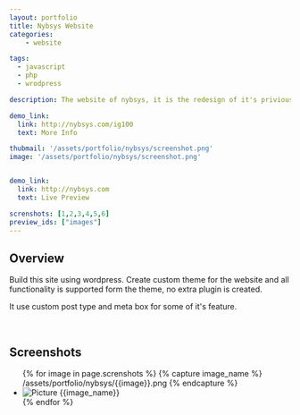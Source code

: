 ```yaml
---
layout: portfolio
title: Nybsys Website
categories: 
    - website

tags: 
  - javascript
  - php
  - wrodpress 

description: The website of nybsys, it is the redesign of it's privious version, with some extra new feature such as events and career section. 

demo_link: 
  link: http://nybsys.com/ig100
  text: More Info

thubmail: '/assets/portfolio/nybsys/screenshot.png'
image: '/assets/portfolio/nybsys/screenshot.png'


demo_link: 
  link: http://nybsys.com
  text: Live Preview

screnshots: [1,2,3,4,5,6]
preview_ids: ["images"]
---
```



## Overview 
Build this site using wordpress. Create custom theme for the website and all functionality is supported form the theme, no extra plugin is created. 

It use custom post type and meta box for some of it's feature. 

<br />

## Screenshots 

<div class="image-viewer">
  <ul id="images" class="unlist">
  {% for image in page.screnshots %}
    {% capture image_name %}
       /assets/portfolio/nybsys/{{image}}.png
    {% endcapture %}
    <li>
      <img loading="lazy" src="{{image_name}}" alt="Picture {{image_name}}">
    </li>
    {% endfor %}
  </ul>
</div>

